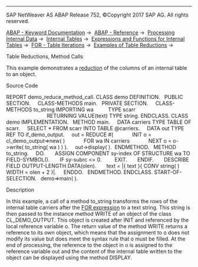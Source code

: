   

* * *

SAP NetWeaver AS ABAP Release 752, ©Copyright 2017 SAP AG. All rights reserved.

[ABAP - Keyword Documentation](javascript:call_link\('abenabap.htm'\)) →  [ABAP - Reference](javascript:call_link\('abenabap_reference.htm'\)) →  [Processing Internal Data](javascript:call_link\('abenabap_data_working.htm'\)) →  [Internal Tables](javascript:call_link\('abenitab.htm'\)) →  [Expressions and Functions for Internal Tables](javascript:call_link\('abentable_processing_expr_func.htm'\)) →  [FOR - Table Iterations](javascript:call_link\('abenfor_itab.htm'\)) →  [Examples of Table Reductions](javascript:call_link\('abentable_reductions_abexas.htm'\)) → 

Table Reductions, Method Calls

This example demonstrates a [reduction](javascript:call_link\('abenconstructor_expression_reduce.htm'\)) of the columns of an internal table to an object.

Source Code

REPORT demo\_reduce\_method\_call.
CLASS demo DEFINITION.
  PUBLIC SECTION.
    CLASS-METHODS main.
  PRIVATE SECTION.
    CLASS-METHODS to\_string IMPORTING wa          TYPE scarr
                            RETURNING VALUE(text) TYPE string.
ENDCLASS.
CLASS demo IMPLEMENTATION.
  METHOD main.
    DATA carriers TYPE TABLE OF scarr.
    SELECT \* FROM scarr INTO TABLE @carriers.
    DATA out TYPE REF TO if\_demo\_output.
    out = REDUCE #(
            INIT o = cl\_demo\_output=>new( )
            FOR wa IN carriers
            NEXT o = o->write( to\_string( wa ) ) ).
    out->display( ).  ENDMETHOD.
  METHOD to\_string.
    DO.
      ASSIGN COMPONENT sy-index OF STRUCTURE wa TO FIELD-SYMBOL(<wa>).
      IF sy-subrc <> 0.
        EXIT.
      ENDIF.
      DESCRIBE FIELD <wa> OUTPUT-LENGTH DATA(olen).
      text = |{ text }{ CONV string( <wa> ) WIDTH = olen + 2 }|.
    ENDDO.
  ENDMETHOD.
ENDCLASS.
START-OF-SELECTION.
  demo=>main( ).

Description

In this example, a call of a method to\_string transforms the rows of the internal table carriers after the [FOR expression](javascript:call_link\('abenfor_in_itab.htm'\)) to a text string. This string is then passed to the instance method WRITE of an object of the class CL\_DEMO\_OUTPUT. This object is created after INIT and referenced by the local reference variable o. The return value of the method WRITE returns a reference to its own object, which means that the assignment to o does not modify its value but does meet the syntax rule that o must be filled. At the end of processing, the reference to the object in o is assigned to the reference variable out and the content of the internal table written to the object can be displayed using the method DISPLAY.